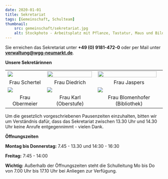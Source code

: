 ```yaml
---
date: 2020-01-01
title: Sekretariat
tags: [Gemeinschaft, Schulteam]
thumbnail: 
    src: gemeinschaft/sekretariat.jpg
    alt: Stockphoto - Arbeitsplatz mit Pflanze, Tastatur, Maus und Bildschirm
---
```


Sie erreichen das Sekretariat unter **+49 (0) 9181-472-0** oder per Mail unter **verwaltung@wgg-neumarkt.de**.

**Unsere Sekretärinnen**

<table>
<tr>
    <td><img src = "images/sekretariat/schertel.jpg" style="padding-right: 2px"></td>
    <td><img src = "images/sekretariat/diedrich.jpg" style="padding-right: 2px;width:99%"></td>
    <td><img src = "images/sekretariat/jaspers.jpg" style="width:97%"></td>
</tr>
<tr>
    <td style = "text-align: center" >Frau Schertel</td>
    <td style = "text-align: center">Frau Diedrich</td>
    <td style = "text-align: center">Frau Jaspers</td>
</tr>
<tr>
    <td><img src = "images/sekretariat/obermeier.jpg" ></td>
    <td><img src = "images/sekretariat/karl.jpg" ></td>
    <td><img src = "images/sekretariat/blomenhofer.jpg" ></td>
</tr>
<tr>
    <td style = "text-align: center" style ="padding-right: 5px">Frau Obermeier</td>
    <td style = "text-align: center" style="padding-right: 5px;width:99%">Frau Karl (Oberstufe)</td>
    <td style = "text-align: center" style="width:95%">Frau Blomenhofer (Bibliothek)</td>
</tr>
</table>

Um die gesetzlich vorgeschriebenen Pausenzeiten einzuhalten, bitten wir um Verständnis dafür, dass das Sekretariat zwischen 13.30 Uhr und 14.30 Uhr keine Anrufe entgegennimmt - vielen Dank.

**Öffnungszeiten**

**Montag bis Donnerstag:** 7.45 - 13.30 und 14:30 - 16:30

**Freitag:** 7:45 - 14:00

**Wichtig:** Außerhalb der Öffnungszeiten steht die Schulleitung Mo bis Do von 7.00 Uhr bis 17.10 Uhr bei Anliegen zur Verfügung. 